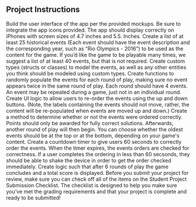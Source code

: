 


## Project Instructions

Build the user interface of the app per the provided mockups. Be sure to integrate the app icons provided.
The app should display correctly on iPhones with screen sizes of 4.7 inches and 5.5. Inches.
Create a list of at least 25 historical events (Each event should have the event description and the corresponding year, such as “Rio Olympics - 2016”) to be used as the content for the game. If you’d like the game to be playable many times, we suggest a list of at least 40 events, but that is not required.
Create custom types (structs or classes) to model the events, as well as any other entities you think should be modeled using custom types.
Create functions to randomly populate the events for each round of play, making sure no event appears twice in the same round of play. Each round should have 4 events. An event may be repeated during a game, just not in an individual round.
Create UI logic to allow users to re-order the events using the up and down buttons. (Note, the labels containing the events should not move, rather, the content will be re-populated when events are moved up and down.)
Create a method to determine whether or not the events were ordered correctly. Points should only be awarded for fully correct solutions. Afterwards, another round of play will then begin. You can choose whether the oldest events should be at the top or at the bottom, depending on your game's content.
Create a countdown timer to give users 60 seconds to correctly order the events. When the timer expires, the events orders are checked for correctness.
If a user completes the ordering in less than 60 secsonds, they should be able to shake the device in order to get the order checked immediately.
Create logic such that after 6 rounds of play the game concludes and a total score is displayed.
Before you submit your project for review, make sure you can check off all of the items on the Student Project Submission Checklist. The checklist is designed to help you make sure you’ve met the grading requirements and that your project is complete and ready to be submitted!

